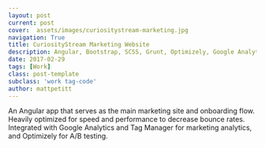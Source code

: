 ```yaml
---
layout: post
current: post
cover:  assets/images/curiositystream-marketing.jpg
navigation: True
title: CuriosityStream Marketing Website
description: Angular, Bootstrap, SCSS, Grunt, Optimizely, Google Analytics
date: 2017-02-29
tags: [Work]
class: post-template
subclass: 'work tag-code'
author: mattpetitt
---
```


An Angular app that serves as the main marketing site and onboarding flow. Heavily optimized for speed and performance to decrease bounce rates. Integrated with Google Analytics and Tag Manager for marketing analytics, and Optimizely for A/B testing.